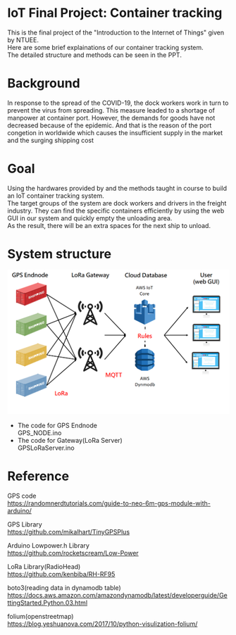 # IoT Final Project: Container tracking
This is the final project of the "Introduction to the Internet of Things" given by NTUEE.  
Here are some brief explainations of our container tracking system.  
The detailed structure and methods can be seen in the PPT.

# Background
In response to the spread of the COVID-19, the dock workers work in turn to prevent the virus from spreading. This measure leaded to a shortage of manpower at container port. However, the demands for goods have not decreased because of the epidemic. And that is the reason of the port congetion in worldwide which causes the insufficient supply in the market and the surging shipping cost

# Goal
Using the hardwares provided by and the methods taught in course to build an IoT container tracking system.  
The target groups of the system are dock workers and drivers in the freight industry. They can find the specific containers efficiently by using the web GUI in our system and quickly empty the unloading area.  
As the result, there will be an extra spaces for the next ship to unload. 

# System structure
![image](https://github.com/r09631003/container_tracking/blob/main/system_structure.png)

- The code for GPS Endnode  
GPS_NODE.ino
- The code for Gateway(LoRa Server)  
GPSLoRaServer.ino 

# Reference
GPS code  
https://randomnerdtutorials.com/guide-to-neo-6m-gps-module-with-arduino/

GPS Library  
https://github.com/mikalhart/TinyGPSPlus

Arduino Lowpower.h Library  
https://github.com/rocketscream/Low-Power

LoRa Library(RadioHead)  
https://github.com/kenbiba/RH-RF95

boto3(reading data in dynamodb table)  
https://docs.aws.amazon.com/amazondynamodb/latest/developerguide/GettingStarted.Python.03.html

folium(openstreetmap)  
https://blog.yeshuanova.com/2017/10/python-visulization-folium/
